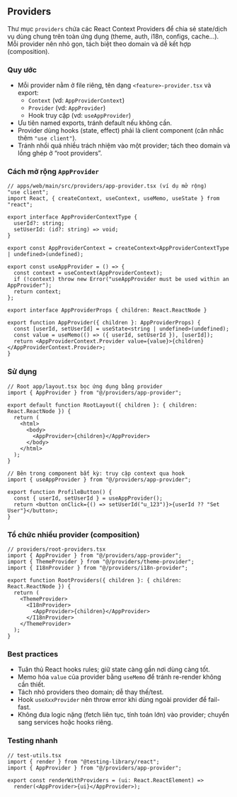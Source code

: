 ## Providers

Thư mục `providers` chứa các React Context Providers để chia sẻ state/dịch vụ dùng chung trên toàn ứng dụng (theme, auth, i18n, configs, cache...). Mỗi provider nên nhỏ gọn, tách biệt theo domain và dễ kết hợp (composition).

### Quy ước
- Mỗi provider nằm ở file riêng, tên dạng `<feature>-provider.tsx` và export:
  - `Context` (vd: `AppProviderContext`)
  - `Provider` (vd: `AppProvider`)
  - Hook truy cập (vd: `useAppProvider`)
- Ưu tiên named exports, tránh default nếu không cần.
- Provider dùng hooks (state, effect) phải là client component (cân nhắc thêm `"use client"`).
- Tránh nhồi quá nhiều trách nhiệm vào một provider; tách theo domain và lồng ghép ở “root providers”.

### Cách mở rộng `AppProvider`
```tsx
// apps/web/main/src/providers/app-provider.tsx (ví dụ mở rộng)
"use client";
import React, { createContext, useContext, useMemo, useState } from "react";

export interface AppProviderContextType {
  userId?: string;
  setUserId: (id?: string) => void;
}

export const AppProviderContext = createContext<AppProviderContextType | undefined>(undefined);

export const useAppProvider = () => {
  const context = useContext(AppProviderContext);
  if (!context) throw new Error("useAppProvider must be used within an AppProvider");
  return context;
};

export interface AppProviderProps { children: React.ReactNode }

export function AppProvider({ children }: AppProviderProps) {
  const [userId, setUserId] = useState<string | undefined>(undefined);
  const value = useMemo(() => ({ userId, setUserId }), [userId]);
  return <AppProviderContext.Provider value={value}>{children}</AppProviderContext.Provider>;
}
```

### Sử dụng
```tsx
// Root app/layout.tsx bọc ứng dụng bằng provider
import { AppProvider } from "@/providers/app-provider";

export default function RootLayout({ children }: { children: React.ReactNode }) {
  return (
    <html>
      <body>
        <AppProvider>{children}</AppProvider>
      </body>
    </html>
  );
}
```

```tsx
// Bên trong component bất kỳ: truy cập context qua hook
import { useAppProvider } from "@/providers/app-provider";

export function ProfileButton() {
  const { userId, setUserId } = useAppProvider();
  return <button onClick={() => setUserId("u_123")}>{userId ?? "Set User"}</button>;
}
```

### Tổ chức nhiều provider (composition)
```tsx
// providers/root-providers.tsx
import { AppProvider } from "@/providers/app-provider";
import { ThemeProvider } from "@/providers/theme-provider";
import { I18nProvider } from "@/providers/i18n-provider";

export function RootProviders({ children }: { children: React.ReactNode }) {
  return (
    <ThemeProvider>
      <I18nProvider>
        <AppProvider>{children}</AppProvider>
      </I18nProvider>
    </ThemeProvider>
  );
}
```

### Best practices
- Tuân thủ React hooks rules; giữ state càng gần nơi dùng càng tốt.
- Memo hóa `value` của provider bằng `useMemo` để tránh re-render không cần thiết.
- Tách nhỏ providers theo domain; dễ thay thế/test.
- Hook `useXxxProvider` nên throw error khi dùng ngoài provider để fail-fast.
- Không đưa logic nặng (fetch liên tục, tính toán lớn) vào provider; chuyển sang services hoặc hooks riêng.

### Testing nhanh
```tsx
// test-utils.tsx
import { render } from "@testing-library/react";
import { AppProvider } from "@/providers/app-provider";

export const renderWithProviders = (ui: React.ReactElement) =>
  render(<AppProvider>{ui}</AppProvider>);
```


